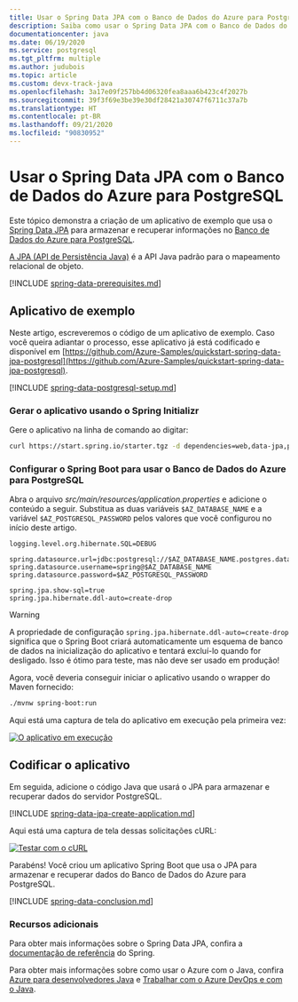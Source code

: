```yaml
---
title: Usar o Spring Data JPA com o Banco de Dados do Azure para PostgreSQL
description: Saiba como usar o Spring Data JPA com o Banco de Dados do Azure para PostgreSQL.
documentationcenter: java
ms.date: 06/19/2020
ms.service: postgresql
ms.tgt_pltfrm: multiple
ms.author: judubois
ms.topic: article
ms.custom: devx-track-java
ms.openlocfilehash: 3a17e09f257bb4d06320fea8aaa6b423c4f2027b
ms.sourcegitcommit: 39f3f69e3be39e30df28421a30747f6711c37a7b
ms.translationtype: HT
ms.contentlocale: pt-BR
ms.lasthandoff: 09/21/2020
ms.locfileid: "90830952"
---
```

# <a name="use-spring-data-jpa-with-azure-database-for-postgresql"></a>Usar o Spring Data JPA com o Banco de Dados do Azure para PostgreSQL

Este tópico demonstra a criação de um aplicativo de exemplo que usa o [Spring Data JPA](https://spring.io/projects/spring-data-jpa) para armazenar e recuperar informações no [Banco de Dados do Azure para PostgreSQL](/azure/postgresql/).

[A JPA (API de Persistência Java)](https://en.wikipedia.org/wiki/Java_Persistence_API) é a API Java padrão para o mapeamento relacional de objeto.

[!INCLUDE [spring-data-prerequisites.md](includes/spring-data-prerequisites.md)]

## <a name="sample-application"></a>Aplicativo de exemplo

Neste artigo, escreveremos o código de um aplicativo de exemplo. Caso você queira adiantar o processo, esse aplicativo já está codificado e disponível em [https://github.com/Azure-Samples/quickstart-spring-data-jpa-postgresql](https://github.com/Azure-Samples/quickstart-spring-data-jpa-postgresql).

[!INCLUDE [spring-data-postgresql-setup.md](includes/spring-data-postgresql-setup.md)]

### <a name="generate-the-application-by-using-spring-initializr"></a>Gerar o aplicativo usando o Spring Initializr

Gere o aplicativo na linha de comando ao digitar:

```bash
curl https://start.spring.io/starter.tgz -d dependencies=web,data-jpa,postgresql -d baseDir=azure-database-workshop -d bootVersion=2.3.1.RELEASE -d javaVersion=8 | tar -xzvf -
```

### <a name="configure-spring-boot-to-use-azure-database-for-postgresql"></a>Configurar o Spring Boot para usar o Banco de Dados do Azure para PostgreSQL

Abra o arquivo *src/main/resources/application.properties* e adicione o conteúdo a seguir. Substitua as duas variáveis `$AZ_DATABASE_NAME` e a variável `$AZ_POSTGRESQL_PASSWORD` pelos valores que você configurou no início deste artigo.

```properties
logging.level.org.hibernate.SQL=DEBUG

spring.datasource.url=jdbc:postgresql://$AZ_DATABASE_NAME.postgres.database.azure.com:5432/demo
spring.datasource.username=spring@$AZ_DATABASE_NAME
spring.datasource.password=$AZ_POSTGRESQL_PASSWORD

spring.jpa.show-sql=true
spring.jpa.hibernate.ddl-auto=create-drop
```

> [!WARNING]
> A propriedade de configuração `spring.jpa.hibernate.ddl-auto=create-drop` significa que o Spring Boot criará automaticamente um esquema de banco de dados na inicialização do aplicativo e tentará excluí-lo quando for desligado. Isso é ótimo para teste, mas não deve ser usado em produção!

Agora, você deveria conseguir iniciar o aplicativo usando o wrapper do Maven fornecido:

```bash
./mvnw spring-boot:run
```

Aqui está uma captura de tela do aplicativo em execução pela primeira vez:

[![O aplicativo em execução](media/configure-spring-data-jpa-with-azure-postgresql/create-postgresql-01.png)](media/configure-spring-data-jpa-with-azure-postgresql/create-postgresql-01.png#lightbox)

## <a name="code-the-application"></a>Codificar o aplicativo

Em seguida, adicione o código Java que usará o JPA para armazenar e recuperar dados do servidor PostgreSQL.

[!INCLUDE [spring-data-jpa-create-application.md](includes/spring-data-jpa-create-application.md)]

Aqui está uma captura de tela dessas solicitações cURL:

[![Testar com o cURL](media/configure-spring-data-jpa-with-azure-postgresql/create-postgresql-02.png)](media/configure-spring-data-jpa-with-azure-postgresql/create-postgresql-02.png#lightbox)

Parabéns! Você criou um aplicativo Spring Boot que usa o JPA para armazenar e recuperar dados do Banco de Dados do Azure para PostgreSQL.

[!INCLUDE [spring-data-conclusion.md](includes/spring-data-conclusion.md)]

### <a name="additional-resources"></a>Recursos adicionais

Para obter mais informações sobre o Spring Data JPA, confira a [documentação de referência](https://docs.spring.io/spring-data/jpa/docs/current/reference/html/#reference) do Spring.

Para obter mais informações sobre como usar o Azure com o Java, confira [Azure para desenvolvedores Java](../index.yml) e [Trabalhar com o Azure DevOps e com o Java](/azure/devops/).